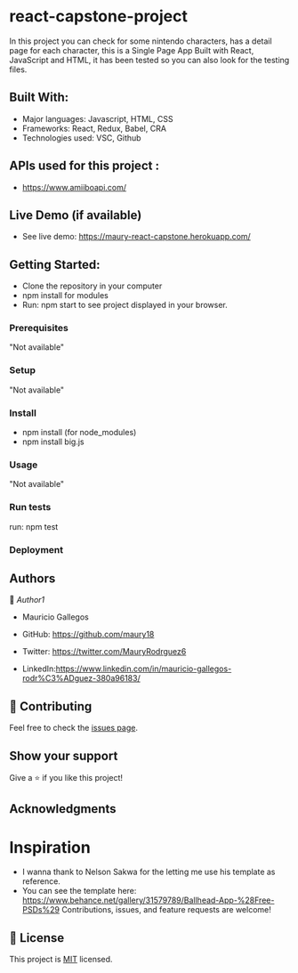 # react-capstone-project
In this project you can check for some nintendo characters, has a detail page for each character, this is a Single Page App Built with React, JavaScript and HTML,  it has been tested so you can also look for the testing files.

## Built With:

- Major languages: Javascript, HTML, CSS
- Frameworks: React, Redux, Babel, CRA
- Technologies used: VSC, Github

## APIs used for this project : 

- https://www.amiiboapi.com/

## Live Demo (if available)

- See live demo: https://maury-react-capstone.herokuapp.com/

## Getting Started:
- Clone the repository in your computer
- npm install for modules
- Run: npm start to see project displayed in your browser.

### Prerequisites

"Not available"

### Setup

"Not available"

### Install

- npm install (for node_modules)
- npm install big.js

### Usage

"Not available"

### Run tests

run: npm test

### Deployment



## Authors

👤 *Author1*

- Mauricio Gallegos

- GitHub: https://github.com/maury18
- Twitter: https://twitter.com/MauryRodrguez6
- LinkedIn:https://www.linkedin.com/in/mauricio-gallegos-rodr%C3%ADguez-380a96183/


## 🤝 Contributing

Feel free to check the [issues page](../../issues/).

## Show your support

Give a ⭐ if you like this project!

## Acknowledgments
# Inspiration
- I wanna thank to Nelson Sakwa for the letting me use his template as reference.
- You can see the template here: https://www.behance.net/gallery/31579789/Ballhead-App-%28Free-PSDs%29
Contributions, issues, and feature requests are welcome!


## 📝 License

This project is [MIT](./LICENSE.md) licensed.
